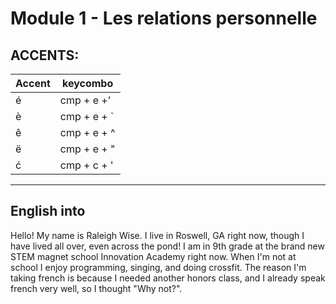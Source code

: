 # Module 1 - Les relations personnelle

## ACCENTS:

| Accent | keycombo     |
| ------ | ------------ |
| é      | cmp + e +'   |
| è      | cmp + e + \` |
| ê      | cmp + e + ^  |
| ë      | cmp + e + "  |
| ć      | cmp + c + '  |

---
## English into

Hello! My name is Raleigh Wise. I live in Roswell, GA right now, though I have lived all over, even across the pond! I am in 9th grade at the brand new STEM magnet school Innovation Academy right now. When I'm not at school I enjoy programming, singing, and doing crossfit. The reason I'm taking french is because I needed another honors class, and I already speak french very well, so I thought "Why not?".


